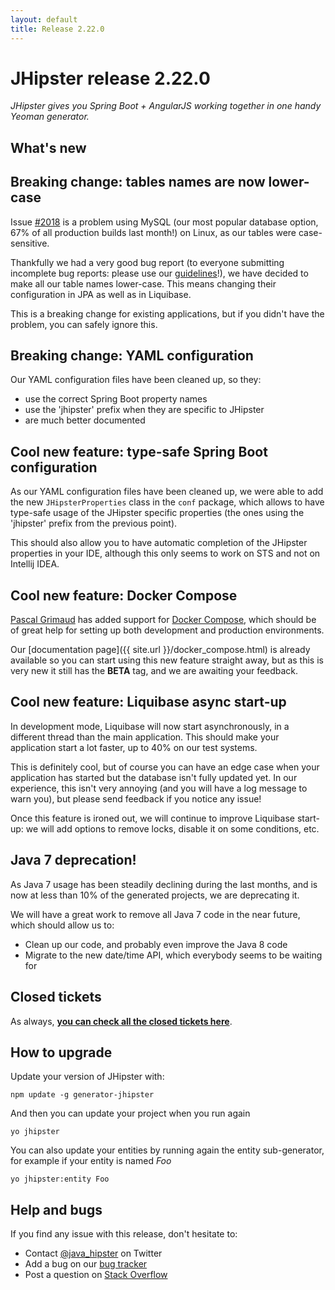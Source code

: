 ```yaml
---
layout: default
title: Release 2.22.0
---
```


JHipster release 2.22.0
==================

*JHipster gives you Spring Boot + AngularJS working together in one handy Yeoman generator.*

What's new
----------

## Breaking change: tables names are now lower-case

Issue [#2018](https://github.com/jhipster/generator-jhipster/issues/2018) is a problem using MySQL (our most popular database option, 67% of all production builds last month!) on Linux, as our tables were case-sensitive.

Thankfully we had a very good bug report (to everyone submitting incomplete bug reports: please use our [guidelines](https://github.com/jhipster/generator-jhipster/blob/master/CONTRIBUTING.md#submit)!), we have decided to make all our table names lower-case. This means changing their configuration in JPA as well as in Liquibase.

This is a breaking change for existing applications, but if you didn't have the problem, you can safely ignore this.

## Breaking change: YAML configuration

Our YAML configuration files have been cleaned up, so they:

- use the correct Spring Boot property names
- use the 'jhipster' prefix when they are specific to JHipster
- are much better documented

## Cool new feature: type-safe Spring Boot configuration

As our YAML configuration files have been cleaned up, we were able to add the new `JHipsterProperties` class in the `conf` package, which allows to have type-safe usage of the JHipster specific properties (the ones using the 'jhipster' prefix from the previous point).

This should also allow you to have automatic completion of the JHipster properties in your IDE, although this only seems to work on STS and not on Intellij IDEA.

## Cool new feature: Docker Compose

[Pascal Grimaud](https://twitter.com/pascalgrimaud) has added support for [Docker Compose](https://docs.docker.com/compose/), which should be of great help for setting up both development and production environments.

Our [documentation page]({{ site.url }}/docker_compose.html) is already available so you can start using this new feature straight away, but as this is very new it still has the __BETA__ tag, and we are awaiting your feedback.

## Cool new feature: Liquibase async start-up

In development mode, Liquibase will now start asynchronously, in a different thread than the main application. This should make your application start a lot faster, up to 40% on our test systems.

This is definitely cool, but of course you can have an edge case when your application has started but the database isn't fully updated yet. In our experience, this isn't very annoying (and you will have a log message to warn you), but please send feedback if you notice any issue!

Once this feature is ironed out, we will continue to improve Liquibase start-up: we will add options to remove locks, disable it on some conditions, etc.

## Java 7 deprecation!

As Java 7 usage has been steadily declining during the last months, and is now at less than 10% of the generated projects, we are deprecating it.

We will have a great work to remove all Java 7 code in the near future, which should allow us to:

- Clean up our code, and probably even improve the Java 8 code
- Migrate to the new date/time API, which everybody seems to be waiting for

Closed tickets
------------

As always, __[you can check all the closed tickets here](https://github.com/jhipster/generator-jhipster/issues?q=milestone%3A2.22.0+is%3Aclosed)__.

How to upgrade
------------

Update your version of JHipster with:

```
npm update -g generator-jhipster
```

And then you can update your project when you run again

```
yo jhipster
```

You can also update your entities by running again the entity sub-generator, for example if your entity is named _Foo_

```
yo jhipster:entity Foo
```

Help and bugs
--------------

If you find any issue with this release, don't hesitate to:

- Contact [@java_hipster](https://twitter.com/java_hipster) on Twitter
- Add a bug on our [bug tracker](https://github.com/jhipster/generator-jhipster/issues?state=open)
- Post a question on [Stack Overflow](http://stackoverflow.com/tags/jhipster/info)
